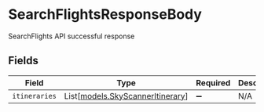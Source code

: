 # SearchFlightsResponseBody

SearchFlights API successful response


## Fields

| Field                                                                | Type                                                                 | Required                                                             | Description                                                          |
| -------------------------------------------------------------------- | -------------------------------------------------------------------- | -------------------------------------------------------------------- | -------------------------------------------------------------------- |
| `itineraries`                                                        | List[[models.SkyScannerItinerary](../models/skyscanneritinerary.md)] | :heavy_minus_sign:                                                   | N/A                                                                  |